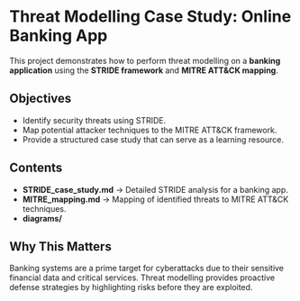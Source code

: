 # Threat Modelling Case Study: Online Banking App

This project demonstrates how to perform threat modelling on a **banking application** using the **STRIDE framework** and **MITRE ATT&CK mapping**.

## Objectives
- Identify security threats using STRIDE.
- Map potential attacker techniques to the MITRE ATT&CK framework.
- Provide a structured case study that can serve as a learning resource.

## Contents
- **STRIDE_case_study.md** → Detailed STRIDE analysis for a banking app.
- **MITRE_mapping.md** → Mapping of identified threats to MITRE ATT&CK techniques.
- **diagrams/**

## Why This Matters
Banking systems are a prime target for cyberattacks due to their sensitive financial data and critical services. Threat modelling provides proactive defense strategies by highlighting risks before they are exploited.
